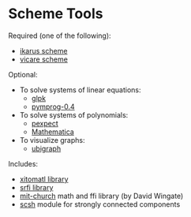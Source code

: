 # Scheme Tools

Required (one of the following):

* [ikarus scheme](http://ikarus-scheme.org/)
* [vicare scheme](http://marcomaggi.github.com/vicare.html)

Optional:

* To solve systems of linear equations:
    * [glpk](http://www.gnu.org/software/glpk/)
    * [pymprog-0.4](http://sourceforge.net/projects/pymprog/files/pymprog-0.4/)
* To solve systems of polynomials:
    * [pexpect](http://www.noah.org/wiki/pexpect)
    * [Mathematica](http://www.wolfram.com/mathematica/)
* To visualize graphs:
    * [ubigraph](http://ubietylab.net/ubigraph/)

Includes:

* [xitomatl library](https://code.launchpad.net/~derick-eddington/scheme-libraries/xitomatl)
* [srfi library](https://code.launchpad.net/~scheme-libraries-team/scheme-libraries/srfi)
* [mit-church](http://code.google.com/p/mit-church/) math and ffi library (by David Wingate)
* [scsh](http://www.scsh.net/) module for strongly connected components
